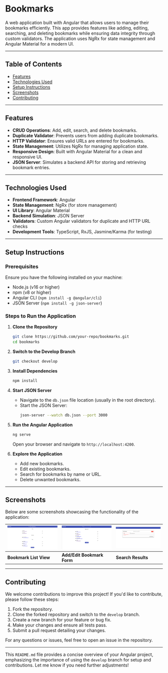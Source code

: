 # Bookmarks

A web application built with Angular that allows users to manage their bookmarks efficiently. This app provides features like adding, editing, searching, and deleting bookmarks while ensuring data integrity through custom validators. The application uses NgRx for state management and Angular Material for a modern UI.

---

## Table of Contents

- [Features](#features)
- [Technologies Used](#technologies-used)
- [Setup Instructions](#setup-instructions)
- [Screenshots](#screenshots)
- [Contributing](#contributing)

---

## Features

- **CRUD Operations**: Add, edit, search, and delete bookmarks.
- **Duplicate Validator**: Prevents users from adding duplicate bookmarks.
- **HTTP Validator**: Ensures valid URLs are entered for bookmarks.
- **State Management**: Utilizes NgRx for managing application state.
- **Responsive Design**: Built with Angular Material for a clean and responsive UI.
- **JSON Server**: Simulates a backend API for storing and retrieving bookmark entries.

---

## Technologies Used

- **Frontend Framework**: Angular
- **State Management**: NgRx (for store management)
- **UI Library**: Angular Material
- **Backend Simulation**: JSON Server
- **Validators**: Custom Angular validators for duplicate and HTTP URL checks
- **Development Tools**: TypeScript, RxJS, Jasmine/Karma (for testing)

---

## Setup Instructions

### Prerequisites

Ensure you have the following installed on your machine:

- Node.js (v16 or higher)
- npm (v8 or higher)
- Angular CLI (`npm install -g @angular/cli`)
- JSON Server (`npm install -g json-server`)

### Steps to Run the Application

1. **Clone the Repository**
   ```bash
   git clone https://github.com/your-repo/bookmarks.git
   cd bookmarks
   ```

2. **Switch to the Develop Branch**
   ```bash
   git checkout develop
   ```

3. **Install Dependencies**
   ```bash
   npm install
   ```

4. **Start JSON Server**
   - Navigate to the `db.json` file location (usually in the root directory).
   - Start the JSON Server:
     ```bash
     json-server --watch db.json --port 3000
     ```

5. **Run the Angular Application**
   ```bash
   ng serve
   ```
   Open your browser and navigate to `http://localhost:4200`.

6. **Explore the Application**
   - Add new bookmarks.
   - Edit existing bookmarks.
   - Search for bookmarks by name or URL.
   - Delete unwanted bookmarks.

---

## Screenshots

Below are some screenshots showcasing the functionality of the application:

| ![Photo 1](https://github.com/xnabber/interview-intralinks/blob/develop/Bookmarker/photos/photo1.png) | ![Photo 2](https://github.com/xnabber/interview-intralinks/blob/develop/Bookmarker/photos/photo2.png) | ![Photo 3](https://github.com/xnabber/interview-intralinks/blob/develop/Bookmarker/photos/photo3.png) |
|-------------------------------|-------------------------------|-------------------------------|
| **Bookmark List View**         | **Add/Edit Bookmark Form**    | **Search Results**            |

---

## Contributing

We welcome contributions to improve this project! If you'd like to contribute, please follow these steps:

1. Fork the repository.
2. Clone the forked repository and switch to the `develop` branch.
3. Create a new branch for your feature or bug fix.
4. Make your changes and ensure all tests pass.
5. Submit a pull request detailing your changes.

For any questions or issues, feel free to open an issue in the repository.

---

This `README.md` file provides a concise overview of your Angular project, emphasizing the importance of using the `develop` branch for setup and contributions. Let me know if you need further adjustments!
